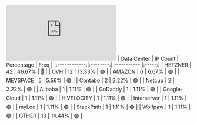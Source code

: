 ![Diagramm](https://github.com/obajay/StateSync-snapshots/blob/main/Projects/Aura/1/README.md)
| Data Center | IP Count | Percentage | Freq |
|:------------:|:--------:|:-----------:|:-----:|
| HETZNER | 42 | 46.67% | 🔴 |
| OVH | 12 | 13.33% | 🟢 |
| AMAZON | 6 | 6.67% | 🟢 |
| MEVSPACE | 5 | 5.56% | 🟢 |
| Contabo | 2 | 2.22% | 🟢 |
| Netcup | 2 | 2.22% | 🟢 |
| Alibaba | 1 | 1.11% | 🟢 |
| GoDaddy | 1 | 1.11% | 🟢 |
| Google-Cloud | 1 | 1.11% | 🟢 |
| HIVELOCITY | 1 | 1.11% | 🟢 |
| Interserver | 1 | 1.11% | 🟢 |
| myLoc | 1 | 1.11% | 🟢 |
| StackPath | 1 | 1.11% | 🟢 |
| Wolfpaw | 1 | 1.11% | 🟢 |
| OTHER | 13 | 14.44% | 🟢 |
